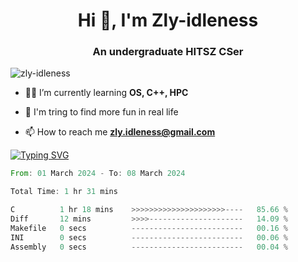 <h1 align="center">Hi 👋, I'm Zly-idleness</h1>

<h3 align="center">An undergraduate HITSZ CSer</h3>

<p align="left"> <img src="https://komarev.com/ghpvc/?username=zly-idleness&label=Profile%20views&color=0e75b6&style=flat" alt="zly-idleness" /> </p>


- 👨‍💻 I’m currently learning **OS, C++, HPC**

- 🌱 I'm tring to find more fun in real life

- 📫 How to reach me **zly.idleness@gmail.com**



[![Typing SVG](https://readme-typing-svg.herokuapp.com?font=Fira+Code&pause=1000&width=435&lines=I+Maybe+Slow)](https://git.io/typing-svg)


<!--START_SECTION:waka-->

```rust
From: 01 March 2024 - To: 08 March 2024

Total Time: 1 hr 31 mins

C          1 hr 18 mins    >>>>>>>>>>>>>>>>>>>>>----   85.66 %
Diff       12 mins         >>>>---------------------   14.09 %
Makefile   0 secs          -------------------------   00.16 %
INI        0 secs          -------------------------   00.06 %
Assembly   0 secs          -------------------------   00.04 %
```

<!--END_SECTION:waka-->


